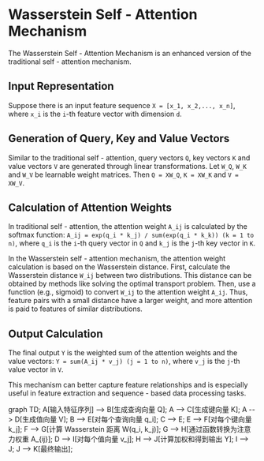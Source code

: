 # Wasserstein Self - Attention Mechanism

The Wasserstein Self - Attention Mechanism is an enhanced version of the traditional self - attention mechanism.

## Input Representation
Suppose there is an input feature sequence `X = [x_1, x_2,..., x_n]`, where `x_i` is the `i`-th feature vector with dimension `d`.

## Generation of Query, Key and Value Vectors
Similar to the traditional self - attention, query vectors `Q`, key vectors `K` and value vectors `V` are generated through linear transformations. Let `W_Q`, `W_K` and `W_V` be learnable weight matrices. Then `Q = XW_Q`, `K = XW_K` and `V = XW_V`.

## Calculation of Attention Weights
In traditional self - attention, the attention weight `A_ij` is calculated by the softmax function: `A_ij = exp(q_i * k_j) / sum(exp(q_i * k_k)) (k = 1 to n)`, where `q_i` is the `i`-th query vector in `Q` and `k_j` is the `j`-th key vector in `K`.

In the Wasserstein self - attention mechanism, the attention weight calculation is based on the Wasserstein distance. First, calculate the Wasserstein distance `W_ij` between two distributions. This distance can be obtained by methods like solving the optimal transport problem. Then, use a function (e.g., sigmoid) to convert `W_ij` to the attention weight `A_ij`. Thus, feature pairs with a small distance have a larger weight, and more attention is paid to features of similar distributions.

## Output Calculation
The final output `Y` is the weighted sum of the attention weights and the value vectors: `Y = sum(A_ij * v_j) (j = 1 to n)`, where `v_j` is the `j`-th value vector in `V`.

This mechanism can better capture feature relationships and is especially useful in feature extraction and sequence - based data processing tasks.


graph TD;
    A[输入特征序列] --> B[生成查询向量 Q];
    A --> C[生成键向量 K];
    A --> D[生成值向量 V];
    B --> E[对每个查询向量 q_i];
    C --> E;
    E --> F[对每个键向量 k_j];
    F --> G[计算 Wasserstein 距离 W(q_i, k_j)];
    G --> H[通过函数转换为注意力权重 A_{ij}];
    D --> I[对每个值向量 v_j];
    H --> J[计算加权和得到输出 Y];
    I --> J;
    J --> K[最终输出];
